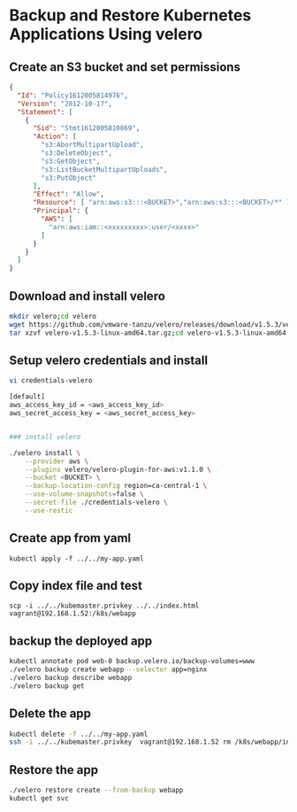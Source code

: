 # Backup and Restore Kubernetes Applications Using velero

## Create an S3 bucket and set permissions

```json
{
  "Id": "Policy1612005814976",
  "Version": "2012-10-17",
  "Statement": [
    {
      "Sid": "Stmt1612005810869",
      "Action": [
        "s3:AbortMultipartUpload",
        "s3:DeleteObject",
        "s3:GetObject",
        "s3:ListBucketMultipartUploads",
        "s3:PutObject"
      ],
      "Effect": "Allow",
      "Resource": [ "arn:aws:s3:::<BUCKET>","arn:aws:s3:::<BUCKET>/*" ],
      "Principal": {
        "AWS": [
          "arn:aws:iam::<xxxxxxxxx>:user/<xxxx>"
        ]
      }
    }
  ]
}
```

## Download and install velero

```bash
mkdir velero;cd velero
wget https://github.com/vmware-tanzu/velero/releases/download/v1.5.3/velero-v1.5.3-linux-amd64.tar.gz
tar xzvf velero-v1.5.3-linux-amd64.tar.gz;cd velero-v1.5.3-linux-amd64
```

## Setup velero credentials and install

```bash
vi credentials-velero

[default]
aws_access_key_id = <aws_access_key_id>
aws_secret_access_key = <aws_secret_access_key>


### install velero

./velero install \
    --provider aws \
    --plugins velero/velero-plugin-for-aws:v1.1.0 \
    --bucket <BUCKET> \
    --backup-location-config region=ca-central-1 \
    --use-volume-snapshots=false \
    --secret-file ./credentials-velero \
    --use-restic
```
## Create app from yaml

`kubectl apply -f ../../my-app.yaml`

## Copy index file and test
`scp -i ../../kubemaster.privkey ../../index.html  vagrant@192.168.1.52:/k8s/webapp`

## backup the deployed app
```bash
kubectl annotate pod web-0 backup.velero.io/backup-volumes=www
./velero backup create webapp --selector app=nginx
./velero backup describe webapp
./velero backup get
```

## Delete the app
```bash
kubectl delete -f ../../my-app.yaml
ssh -i ../../kubemaster.privkey  vagrant@192.168.1.52 rm /k8s/webapp/index.html
```
## Restore the app
```bash
./velero restore create --from-backup webapp
kubectl get svc
```

